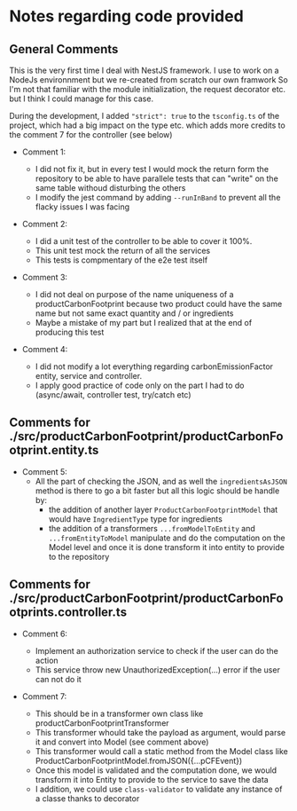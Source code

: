 # Notes regarding code provided

## General Comments

This is the very first time I deal with NestJS framework. I use to work on a NodeJs environnment but we re-created from scratch our own framwork
So I'm not that familiar with the module initialization, the request decorator etc. but I think I could manage for this case.

During the development, I added `"strict": true` to the `tsconfig.ts` of the project, which had a big impact on the type etc. which adds more credits to the comment 7 for the controller (see below)

- Comment 1:

  - I did not fix it, but in every test I would mock the return form the repository to be able to have parallele tests that can "write" on the same table withoud disturbing the others
  - I modify the jest command by adding `--runInBand` to prevent all the flacky issues I was facing

- Comment 2:

  - I did a unit test of the controller to be able to cover it 100%.
  - This unit test mock the return of all the services
  - This tests is compmentary of the e2e test itself

- Comment 3:

  - I did not deal on purpose of the name uniqueness of a productCarbonFootprint because two product could have the same name but not same exact quantity and / or ingredients
  - Maybe a mistake of my part but I realized that at the end of producing this test

- Comment 4:
  - I did not modify a lot everything regarding carbonEmissionFactor entity, service and controller.
  - I apply good practice of code only on the part I had to do (async/await, controller test, try/catch etc)

## Comments for ./src/productCarbonFootprint/productCarbonFootprint.entity.ts

- Comment 5:
  - All the part of checking the JSON, and as well the `ingredientsAsJSON` method is there to go a bit faster but all this logic should be handle by:
    - the addition of another layer `ProductCarbonFootprintModel` that would have `IngredientType` type for ingredients
    - the addition of a transformers `...fromModelToEntity` and `...fromEntityToModel` manipulate and do the computation on the Model level and once it is done transform it into entity to provide to the repository

## Comments for ./src/productCarbonFootprint/productCarbonFootprints.controller.ts

- Comment 6:

  - Implement an authorization service to check if the user can do the action
  - This service throw new UnauthorizedException(...) error if the user can not do it

- Comment 7:

  - This should be in a transformer own class like productCarbonFootprintTransformer
  - This transformer whould take the payload as argument, would parse it and convert into Model (see comment above)
  - This transformer would call a static method from the Model class like ProductCarbonFootprintModel.fromJSON({...pCFEvent})
  - Once this model is validated and the computation done, we would transform it into Entity to provide to the service to save the data
  - I addition, we could use `class-validator` to validate any instance of a classe thanks to decorator
